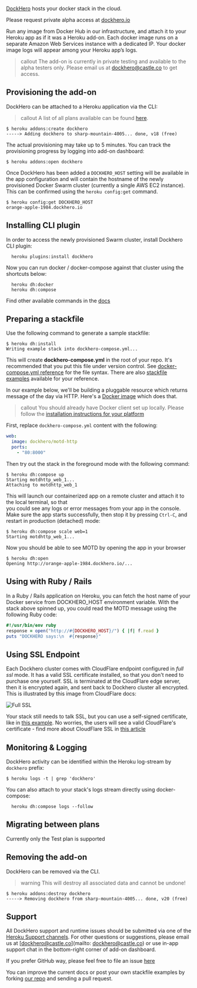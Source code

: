 [DockHero](http://addons.heroku.com/dockhero) hosts your docker stack in the cloud.

Please request private alpha access at [dockhero.io](http://dockhero.io/)

Run any image from Docker Hub in our infrastructure, and attach it to your Heroku app as if it was a Heroku add-on.
Each docker image runs on a separate Amazon Web Services instance with a dedicated IP.
Your docker image logs will appear among your Heroku app’s logs.

> callout
> The add-on is currently in private testing and available to the alpha testers only.
> Please email us at [dockhero@castle.co](mailto:dockhero@castle.co) to get access.

## Provisioning the add-on

DockHero can be attached to a Heroku application via the CLI:

> callout
> A list of all plans available can be found [here](http://addons.heroku.com/dockhero).

```term
$ heroku addons:create dockhero
-----> Adding dockhero to sharp-mountain-4005... done, v18 (free)
```

The actual provisioning may take up to 5 minutes. You can track the provisioning progress by logging into add-on dashboard:

```term
$ heroku addons:open dockhero
```

Once DockHero has been added a `DOCKHERO_HOST` setting will be available in the app configuration and will contain the hostname of the newly provisioned Docker Swarm cluster (currently a single AWS EC2 instance). This can be confirmed using the `heroku config:get` command.

```term
$ heroku config:get DOCKHERO_HOST
orange-apple-1984.dockhero.io
```

## Installing CLI plugin

In order to access the newly provisioned Swarm cluster, install Dockhero CLI plugin:

```term
  heroku plugins:install dockhero
```

Now you can run docker / docker-compose against that cluster using the shortcuts below:

```term
  heroku dh:docker
  heroku dh:compose
```

Find other available commands in the [docs](https://github.com/cloudcastle/dockhero-cli)


## Preparing a stackfile

Use the following command to generate a sample stackfile:

```
$ heroku dh:install
Writing example stack into dockhero-compose.yml...
```

This will create  **dockhero-compose.yml** in the root of your repo. 
It's recommended that you put this file under version control.
See [docker-compose.yml reference](https://docs.docker.com/v1.8/compose/yml/) for the file syntax.
There are also [stackfile examples](https://github.com/cloudcastle/dockhero-docs/tree/master/examples) available for your reference.

In our example below, we'll be building a pluggable resource which returns message of the day via HTTP.
Here's a [Docker image](https://hub.docker.com/r/dockhero/motd-http/) which does that.

> callout
> You should already have Docker client set up locally.
> Please follow the [installation instructions for your platform](https://docs.docker.com/installation/)

First, replace `dockhero-compose.yml` content with the following:

```yml
web:
  image: dockhero/motd-http
  ports:
    - "80:8000"
```

Then try out the stack in the foreground mode with the following command:

```
$ heroku dh:compose up
Starting motdhttp_web_1...
Attaching to motdhttp_web_1  
```

This will launch our containerized app on a remote cluster and attach it to the local terminal, so that  
you could see any logs or error messages from your app in the console. 
Make sure the app starts successfully, then stop it by pressing `Ctrl-C`, and restart in production (detached) mode:

```term
$ heroku dh:compose scale web=1
Starting motdhttp_web_1...
```

Now you should be able to see MOTD by opening the app in your browser

```term
$ heroku dh:open
Opening http://orange-apple-1984.dockhero.io/...
```

## Using with Ruby / Rails

In a Ruby / Rails application on Heroku, you can fetch the host name of your Docker service from DOCKHERO_HOST environment variable. With the stack above spinned up, you could read the MOTD message using the following Ruby code:

```ruby
#!/usr/bin/env ruby
response = open("http://#{DOCKHERO_HOST}/") { |f| f.read }
puts "DOCKHERO says:\n  #{response}"
```

## Using SSL Endpoint

Each Dockhero cluster comes with CloudFlare endpoint configured in *full ssl* mode. It has a valid SSL certificate installed, so that you don't need to purchase one yourself.
SSL is terminated at the CloudFlare edge server, then it is encrypted again, and sent back to Dockhero cluster all encrypted. This is illustrated by this image from CloudFlare docs:

![Full SSL](https://support.cloudflare.com/hc/en-us/article_attachments/206167937/cfssl_full.png)

Your stack still needs to talk SSL, but you can use a self-signed certificate, like in [this example](#). No worries, the users will see a valid CloudFlare's certificate - find more about CloudFlare SSL in [this article](https://support.cloudflare.com/hc/en-us/articles/200170416-What-do-the-SSL-options-mean-)


## Monitoring & Logging

DockHero activity can be identified within the Heroku log-stream by `dockhero` prefix:

```term
$ heroku logs -t | grep 'dockhero'
```

You can also attach to your stack's logs stream directly using docker-compose:

```
  heroku dh:compose logs --follow
```


## Migrating between plans

Currently only the Test plan is supported

## Removing the add-on

DockHero can be removed via the CLI.

> warning
> This will destroy all associated data and cannot be undone!

```term
$ heroku addons:destroy dockhero
-----> Removing dockhero from sharp-mountain-4005... done, v20 (free)
```


## Support

All DockHero support and runtime issues should be submitted via one of the [Heroku Support channels](support-channels). For other questions or suggestions, please email us at [dockhero@castle.co](mailto: dockhero@castle.co) or use in-app support chat in the bottom-right corner of add-on dashboard.

If you prefer GitHub way, please feel free to file an issue [here](https://github.com/cloudcastle/dockhero/issues)

You can improve the current docs or post your own stackfile examples by forking [our repo](https://github.com/cloudcastle/dockhero/) and sending a pull request.
